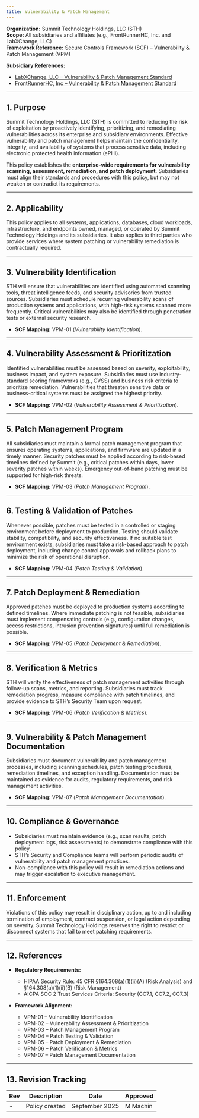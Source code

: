 ```yaml
---
title: Vulnerability & Patch Management
---
```


**Organization:** Summit Technology Holdings, LLC (STH)  
**Scope:** All subsidiaries and affiliates (e.g., FrontRunnerHC, Inc. and LabXChange, LLC)  
**Framework Reference:** Secure Controls Framework (SCF) – Vulnerability & Patch Management (VPM)

**Subsidiary References:**

- [LabXChange, LLC – Vulnerability & Patch Management Standard](https://library.labxchange.io/Information%20Security/Policies/VulnerabilityPatchManagement/)  
- [FrontRunnerHC, Inc – Vulnerability & Patch Management Standard](https://library.frhc.com/Information%20Security/Policies/14%20-%20VulnerabilityPatchManagement/)  

---

## 1. Purpose

Summit Technology Holdings, LLC (STH) is committed to reducing the risk of exploitation by proactively identifying, prioritizing, and remediating vulnerabilities across its enterprise and subsidiary environments. Effective vulnerability and patch management helps maintain the confidentiality, integrity, and availability of systems that process sensitive data, including electronic protected health information (ePHI).  

This policy establishes the **enterprise-wide requirements for vulnerability scanning, assessment, remediation, and patch deployment**. Subsidiaries must align their standards and procedures with this policy, but may not weaken or contradict its requirements.  

---

## 2. Applicability

This policy applies to all systems, applications, databases, cloud workloads, infrastructure, and endpoints owned, managed, or operated by Summit Technology Holdings and its subsidiaries. It also applies to third parties who provide services where system patching or vulnerability remediation is contractually required.  

---

## 3. Vulnerability Identification

STH will ensure that vulnerabilities are identified using automated scanning tools, threat intelligence feeds, and security advisories from trusted sources. Subsidiaries must schedule recurring vulnerability scans of production systems and applications, with high-risk systems scanned more frequently. Critical vulnerabilities may also be identified through penetration tests or external security research.  

- **SCF Mapping:** VPM-01 (*Vulnerability Identification*).  

---

## 4. Vulnerability Assessment & Prioritization

Identified vulnerabilities must be assessed based on severity, exploitability, business impact, and system exposure. Subsidiaries must use industry-standard scoring frameworks (e.g., CVSS) and business risk criteria to prioritize remediation. Vulnerabilities that threaten sensitive data or business-critical systems must be assigned the highest priority.  

- **SCF Mapping:** VPM-02 (*Vulnerability Assessment & Prioritization*).  

---

## 5. Patch Management Program

All subsidiaries must maintain a formal patch management program that ensures operating systems, applications, and firmware are updated in a timely manner. Security patches must be applied according to risk-based timelines defined by Summit (e.g., critical patches within days, lower severity patches within weeks). Emergency out-of-band patching must be supported for high-risk threats.  

- **SCF Mapping:** VPM-03 (*Patch Management Program*).  

---

## 6. Testing & Validation of Patches

Whenever possible, patches must be tested in a controlled or staging environment before deployment to production. Testing should validate stability, compatibility, and security effectiveness. If no suitable test environment exists, subsidiaries must take a risk-based approach to patch deployment, including change control approvals and rollback plans to minimize the risk of operational disruption.  

- **SCF Mapping:** VPM-04 (*Patch Testing & Validation*).  

---

## 7. Patch Deployment & Remediation

Approved patches must be deployed to production systems according to defined timelines. Where immediate patching is not feasible, subsidiaries must implement compensating controls (e.g., configuration changes, access restrictions, intrusion prevention signatures) until full remediation is possible.  

- **SCF Mapping:** VPM-05 (*Patch Deployment & Remediation*).  

---

## 8. Verification & Metrics

STH will verify the effectiveness of patch management activities through follow-up scans, metrics, and reporting. Subsidiaries must track remediation progress, measure compliance with patch timelines, and provide evidence to STH’s Security Team upon request.  

- **SCF Mapping:** VPM-06 (*Patch Verification & Metrics*).  

---

## 9. Vulnerability & Patch Management Documentation

Subsidiaries must document vulnerability and patch management processes, including scanning schedules, patch testing procedures, remediation timelines, and exception handling. Documentation must be maintained as evidence for audits, regulatory requirements, and risk management activities.  

- **SCF Mapping:** VPM-07 (*Patch Management Documentation*).  

---

## 10. Compliance & Governance

- Subsidiaries must maintain evidence (e.g., scan results, patch deployment logs, risk assessments) to demonstrate compliance with this policy.  
- STH’s Security and Compliance teams will perform periodic audits of vulnerability and patch management practices.  
- Non-compliance with this policy will result in remediation actions and may trigger escalation to executive management.  

---

## 11. Enforcement

Violations of this policy may result in disciplinary action, up to and including termination of employment, contract suspension, or legal action depending on severity. Summit Technology Holdings reserves the right to restrict or disconnect systems that fail to meet patching requirements.  

---

## 12. References

- **Regulatory Requirements:**  
  - HIPAA Security Rule: 45 CFR §164.308(a)(1)(ii)(A) (Risk Analysis) and §164.308(a)(1)(ii)(B) (Risk Management)  
  - AICPA SOC 2 Trust Services Criteria: Security (CC7.1, CC7.2, CC7.3)  

- **Framework Alignment:**  
  - VPM-01 – Vulnerability Identification  
  - VPM-02 – Vulnerability Assessment & Prioritization  
  - VPM-03 – Patch Management Program  
  - VPM-04 – Patch Testing & Validation  
  - VPM-05 – Patch Deployment & Remediation  
  - VPM-06 – Patch Verification & Metrics  
  - VPM-07 – Patch Management Documentation  

---

## 13. Revision Tracking

| Rev | Description   | Date          | Approved |
| --- | ------------- | ------------- | -------- |
| -   | Policy created | September 2025 | M Machin |
